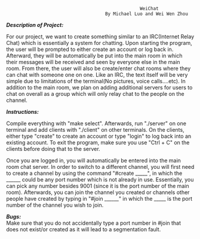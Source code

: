                                                      
                                                      WeiChat
                                         By Michael Luo and Wei Wen Zhou
**_Description of Project:_**

For our project, we want to create something similar to an IRC(Internet Relay Chat) which is essentially a system for chatting.  Upon starting the program, the user will be prompted to either create an account or log back in.  Afterward, they will be automatically be put into the main room in which their messages will be received and seen by everyone else in the main room.  From there, the user will also be create/enter chat rooms where they can chat with someone one on one.  Like an IRC, the text itself will be very simple due to limitations of the terminal(No pictures, voice calls….etc).  In addition to the main room, we plan on adding additional servers for users to chat on overall as a group which will only relay chat to the people on the channel.

**_Instructions:_**

Compile everything with "make select".  Afterwards, run "./server" on one terminal and add clients with "./client" on other terminals.  On the clients, either type "create" to create an account or type "login" to log back into an existing account.  To exit the program, make sure you use "Ctrl + C" on the clients before doing that to the server.

Once you are logged in, you will automatically be entered into the main room chat server.  In order to switch to a different channel, you will first need to create a channel by using the command "#create _____", in which the ______ could be any port number which is not already in use.  Essentially, you can pick any number besides 9001 (since it is the port number of the main room).  Afterwards, you can join the channel you created or channels other people have created by typing in "#join ______" in which the _____ is the port number of the channel you wish to join.

**_Bugs:_**     
Make sure that you do not accidentally type a port number in #join that does not exist/or created as it will lead to a segmentation fault.
